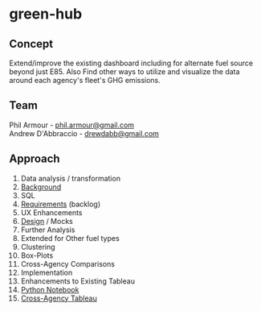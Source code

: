# green-hub

## Concept
Extend/improve the existing dashboard including for alternate fuel source beyond just E85.  Also Find other ways to utilize and visualize the data around each agency's fleet's GHG emissions.

## Team
Phil Armour - phil.armour@gmail.com  
Andrew D'Abbraccio - drewdabb@gmail.com  


## Approach

1. Data analysis / transformation
  1. [Background](background)
  2. SQL
  3. [Requirements](requirements) (backlog)
2. UX Enhancements
  1. [Design](design) / Mocks
3. Further Analysis
  1. Extended for Other fuel types
  2. Clustering
  3. Box-Plots
  4. Cross-Agency Comparisons
4. Implementation
  1. Enhancements to Existing Tableau
  2. [Python Notebook](development/GHG_project.ipynb)
  3. [Cross-Agency Tableau](development/Agency_Comparisons.twb)

